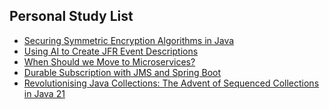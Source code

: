 ## Personal Study List
<!-- BLOG-POST-LIST:START -->
- [Securing Symmetric Encryption Algorithms in Java](https://foojay.io/today/securing-symmetric-encryption-algorithms-in-java/)
- [Using AI to Create JFR Event Descriptions](https://foojay.io/today/using-ai-to-create-jfr-event-descriptions/)
- [When Should we Move to Microservices?](https://foojay.io/today/when-should-we-move-to-microservices/)
- [Durable Subscription with JMS and Spring Boot](https://foojay.io/today/durable-subscription-with-jms-and-spring-boot/)
- [Revolutionising Java Collections: The Advent of Sequenced Collections in Java 21](https://foojay.io/today/revolutionising-java-collections-the-advent-of-sequenced-collections-in-java-21/)
<!-- BLOG-POST-LIST:END -->  
